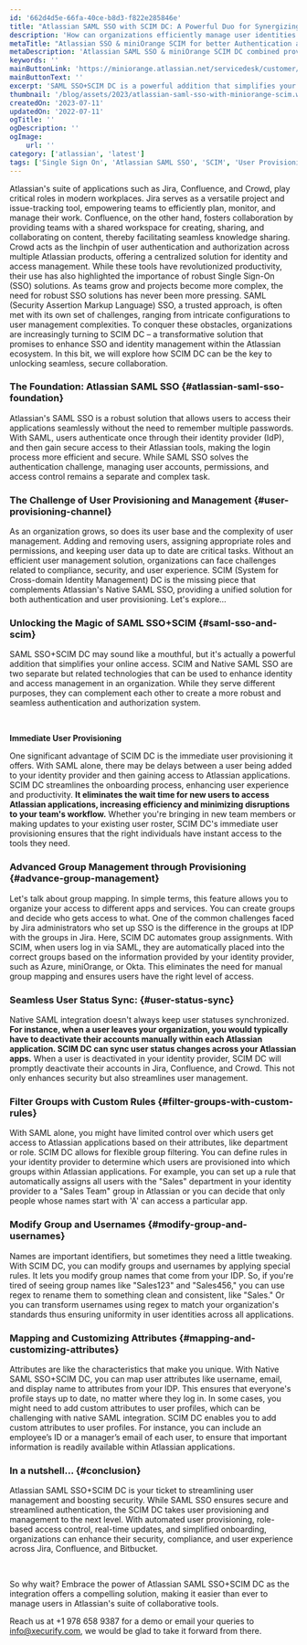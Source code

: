 ```yaml
---
id: '662d4d5e-66fa-40ce-b8d3-f822e285846e' 
title: "Atlassian SAML SSO with SCIM DC: A Powerful Duo for Synergizing Atlassian's Applications"
description: 'How can organizations efficiently manage user identities and access, across their Atlassian applications such as Jira, Confluence, and Crowd? This is a pivotal question posed to businesses in this era of ever-evolving workspaces, and digital teamwork as we rely heavily on collaboration and productivity tools to streamline our work processes.'
metaTitle: "Atlassian SSO & miniOrange SCIM for better Authentication and Provisioning"
metaDescription: 'Atlassian SAML SSO & miniOrange SCIM DC combined provides enhanced authentication and provisioning to protect and sync your Atlassian application users.'
keywords: ''
mainButtonLink: 'https://miniorange.atlassian.net/servicedesk/customer/portal/2/group/6/create/66'
mainButtonText: ''
excerpt: 'SAML SSO+SCIM DC is a powerful addition that simplifies your online access. SCIM and Native SAML SSO are two separate but related technologies that can be used to enhance identity and access management in an organization. While they serve different purposes, they can complement each other to create a more robust and seamless authentication and authorization system.'
thumbnail: '/blog/assets/2023/atlassian-saml-sso-with-miniorange-scim.webp'
createdOn: '2023-07-11'
updatedOn: '2022-07-11'
ogTitle: ''
ogDescription: ''
ogImage:
    url: ''
category: ['atlassian', 'latest']
tags: ['Single Sign On', 'Atlassian SAML SSO', 'SCIM', 'User Provisioning']
---
```


Atlassian's suite of applications such as Jira, Confluence, and Crowd, play critical roles in modern workplaces. Jira serves as a versatile project and issue-tracking tool, empowering teams to efficiently plan, monitor, and manage their work. Confluence, on the other hand, fosters collaboration by providing teams with a shared workspace for creating, sharing, and collaborating on content, thereby facilitating seamless knowledge sharing. Crowd acts as the linchpin of user authentication and authorization across multiple Atlassian products, offering a centralized solution for identity and access management.
While these tools have revolutionized productivity, their use has also highlighted the importance of robust Single Sign-On (SSO) solutions. As teams grow and projects become more complex, the need for robust SSO solutions has never been more pressing. SAML (Security Assertion Markup Language) SSO, a trusted approach, is often met with its own set of challenges, ranging from intricate configurations to user management complexities.
To conquer these obstacles, organizations are increasingly turning to SCIM DC – a transformative solution that promises to enhance SSO and identity management within the Atlassian ecosystem. In this bit, we will explore how SCIM DC can be the key to unlocking seamless, secure collaboration.

### The Foundation: Atlassian SAML SSO {#atlassian-saml-sso-foundation}

Atlassian's SAML SSO is a robust solution that allows users to access their applications seamlessly without the need to remember multiple passwords. With SAML, users authenticate once through their identity provider (IdP), and then gain secure access to their Atlassian tools, making the login process more efficient and secure. While SAML SSO solves the authentication challenge, managing user accounts, permissions, and access control remains a separate and complex task.

### The Challenge of User Provisioning and Management {#user-provisioning-channel}

As an organization grows, so does its user base and the complexity of user management. Adding and removing users, assigning appropriate roles and permissions, and keeping user data up to date are critical tasks. Without an efficient user management solution, organizations can face challenges related to compliance, security, and user experience. SCIM (System for Cross-domain Identity Management) DC is the missing piece that complements Atlassian's Native SAML SSO, providing a unified solution for both authentication and user provisioning. Let's explore…

### Unlocking the Magic of SAML SSO+SCIM {#saml-sso-and-scim}

SAML SSO+SCIM DC may sound like a mouthful, but it's actually a powerful addition that simplifies your online access. SCIM and Native SAML SSO are two separate but related technologies that can be used to enhance identity and access management in an organization. While they serve different purposes, they can complement each other to create a more robust and seamless authentication and authorization system. 

&nbsp;&nbsp; 

**Immediate User Provisioning**

One significant advantage of SCIM DC is the immediate user provisioning it offers. With SAML alone, there may be delays between a user being added to your identity provider and then gaining access to Atlassian applications. SCIM DC streamlines the onboarding process, enhancing user experience and productivity. **It eliminates the wait time for new users to access Atlassian applications, increasing efficiency and minimizing disruptions to your team's workflow.** Whether you're bringing in new team members or making updates to your existing user roster, SCIM DC's immediate user provisioning ensures that the right individuals have instant access to the tools they need.

### Advanced Group Management through Provisioning {#advance-group-management}

Let's talk about group mapping. In simple terms, this feature allows you to organize your access to different apps and services. You can create groups and decide who gets access to what. One of the common challenges faced by Jira administrators who set up SSO  is the difference in the groups at IDP with the groups in Jira. Here, SCIM DC automates group assignments. With SCIM, when users log in via SAML, they are automatically placed into the correct groups based on the information provided by your identity provider, such as Azure, miniOrange, or Okta. This eliminates the need for manual group mapping and ensures users have the right level of access.

### Seamless User Status Sync: {#user-status-sync}

Native SAML integration doesn't always keep user statuses synchronized. **For instance, when a user leaves your organization, you would typically have to deactivate their accounts manually within each Atlassian application. SCIM DC can sync user status changes across your Atlassian apps.** When a user is deactivated in your identity provider, SCIM DC will promptly deactivate their accounts in Jira, Confluence, and Crowd. This not only enhances security but also streamlines user management.

### Filter Groups with Custom Rules {#filter-groups-with-custom-rules}

With SAML alone, you might have limited control over which users get access to Atlassian applications based on their attributes, like department or role. SCIM DC allows for flexible group filtering. You can define rules in your identity provider to determine which users are provisioned into which groups within Atlassian applications. For example, you can set up a rule that automatically assigns all users with the "Sales" department in your identity provider to a "Sales Team" group in Atlassian or you can decide that only people whose names start with 'A' can access a particular app.

### Modify Group and Usernames {#modify-group-and-usernames}

Names are important identifiers, but sometimes they need a little tweaking. With SCIM DC, you can modify groups and usernames by applying special rules. It lets you modify group names that come from your IDP. So, if you're tired of seeing group names like "Sales123" and "Sales456," you can use regex to rename them to something clean and consistent, like "Sales." Or you can transform usernames using regex to match your organization's standards thus ensuring uniformity in user identities across all applications.

### Mapping and Customizing Attributes {#mapping-and-customizing-attributes}

Attributes are like the characteristics that make you unique. With Native SAML SSO+SCIM DC, you can map user attributes like username, email, and display name to attributes from your IDP. This ensures that everyone's profile stays up to date, no matter where they log in. In some cases, you might need to add custom attributes to user profiles, which can be challenging with native SAML integration. SCIM DC enables you to add custom attributes to user profiles. For instance, you can include an employee’s ID or a manager’s email of each user, to ensure that important information is readily available within Atlassian applications.

### In a nutshell… {#conclusion}

Atlassian SAML SSO+SCIM DC is your ticket to streamlining user management and boosting security. While SAML SSO ensures secure and streamlined authentication, the SCIM DC takes user provisioning and management to the next level. With automated user provisioning, role-based access control, real-time updates, and simplified onboarding, organizations can enhance their security, compliance, and user experience across Jira, Confluence, and Bitbucket.

&nbsp;&nbsp;  

So why wait? Embrace the power of Atlassian SAML SSO+SCIM DC as the integration offers a compelling solution, making it easier than ever to manage users in Atlassian's suite of collaborative tools. 

Reach us at +1 978 658 9387 for a demo or email your queries to [info@xecurify.com](mailto:info@xecurify.com), we would be glad to take it forward from there.
